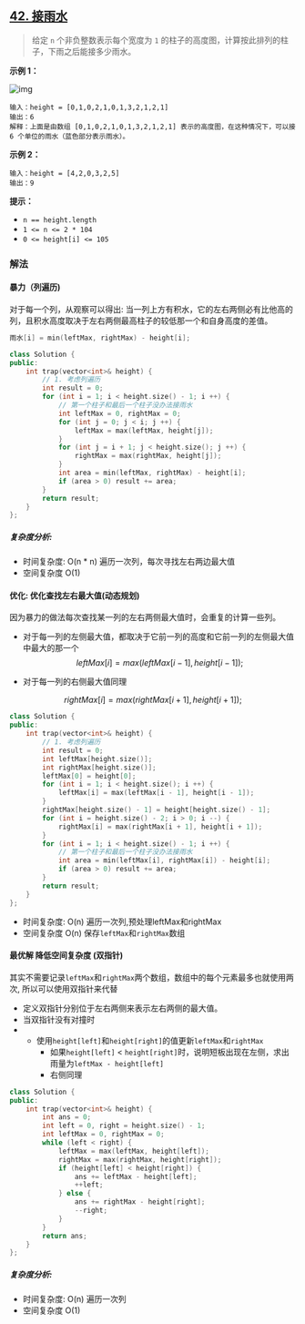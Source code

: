 ## [42. 接雨水](https://leetcode.cn/problems/trapping-rain-water/)

> 给定 `n` 个非负整数表示每个宽度为 `1` 的柱子的高度图，计算按此排列的柱子，下雨之后能接多少雨水。

**示例 1：**

![img](https://assets.leetcode-cn.com/aliyun-lc-upload/uploads/2018/10/22/rainwatertrap.png)

```
输入：height = [0,1,0,2,1,0,1,3,2,1,2,1]
输出：6
解释：上面是由数组 [0,1,0,2,1,0,1,3,2,1,2,1] 表示的高度图，在这种情况下，可以接 6 个单位的雨水（蓝色部分表示雨水）。 
```

**示例 2：**

```
输入：height = [4,2,0,3,2,5]
输出：9
```

**提示：**

- `n == height.length`
- `1 <= n <= 2 * 104`
- `0 <= height[i] <= 105`

### 解法

#### 暴力（列遍历)

对于每一个列，从观察可以得出: 当一列上方有积水，它的左右两侧必有比他高的列，且积水高度取决于左右两侧最高柱子的较低那一个和自身高度的差值。

```cpp
雨水[i] = min(leftMax, rightMax) - height[i];
```

```cpp
class Solution {
public:
    int trap(vector<int>& height) {
        // 1. 考虑列遍历
        int result = 0;
        for (int i = 1; i < height.size() - 1; i ++) {
            // 第一个柱子和最后一个柱子没办法接雨水
            int leftMax = 0, rightMax = 0;
            for (int j = 0; j < i; j ++) {
                leftMax = max(leftMax, height[j]);
            }
            for (int j = i + 1; j < height.size(); j ++) {
                rightMax = max(rightMax, height[j]);
            }
            int area = min(leftMax, rightMax) - height[i];
            if (area > 0) result += area;
        }
        return result;
    }
};
```

##### 复杂度分析:

- 时间复杂度: O(n * n) 遍历一次列，每次寻找左右两边最大值
- 空间复杂度 O(1)

#### 优化: 优化查找左右最大值(动态规划)

因为暴力的做法每次查找某一列的左右两侧最大值时，会重复的计算一些列。

- 对于每一列的左侧最大值，都取决于它前一列的高度和它前一列的左侧最大值中最大的那一个
	$$
	leftMax[i] = max(leftMax[i - 1], height[i - 1]);
	$$

- 对于每一列的右侧最大值同理

$$
rightMax[i] = max(rightMax[i + 1], height[i + 1]);
$$

```cpp
class Solution {
public:
    int trap(vector<int>& height) {
        // 1. 考虑列遍历
        int result = 0;
        int leftMax[height.size()];
        int rightMax[height.size()];
        leftMax[0] = height[0];
        for (int i = 1; i < height.size(); i ++) {
            leftMax[i] = max(leftMax[i - 1], height[i - 1]);
        }
        rightMax[height.size() - 1] = height[height.size() - 1];
        for (int i = height.size() - 2; i > 0; i --) {
            rightMax[i] = max(rightMax[i + 1], height[i + 1]);
        }
        for (int i = 1; i < height.size() - 1; i ++) {
            // 第一个柱子和最后一个柱子没办法接雨水
            int area = min(leftMax[i], rightMax[i]) - height[i];
            if (area > 0) result += area;
        }
        return result;
    }
};
```

- 时间复杂度: O(n) 遍历一次列,预处理leftMax和rightMax
- 空间复杂度 O(n) 保存`leftMax`和`rightMax`数组

#### 最优解 降低空间复杂度 (双指针)

其实不需要记录`leftMax`和`rightMax`两个数组，数组中的每个元素最多也就使用两次, 所以可以使用双指针来代替

- 定义双指针分别位于左右两侧来表示左右两侧的最大值。
- 当双指针没有对撞时
- - 使用`height[left]`和`height[right]`的值更新`leftMax`和`rightMax`
	- 如果`height[left]` < `height[right]`时，说明短板出现在左侧，求出雨量为`leftMax - height[left]`
	- 右侧同理

```cpp
class Solution {
public:
    int trap(vector<int>& height) {
        int ans = 0;
        int left = 0, right = height.size() - 1;
        int leftMax = 0, rightMax = 0;
        while (left < right) {
            leftMax = max(leftMax, height[left]);
            rightMax = max(rightMax, height[right]);
            if (height[left] < height[right]) {
                ans += leftMax - height[left];
                ++left;
            } else {
                ans += rightMax - height[right];
                --right;
            }
        }
        return ans;
    }
};
```

##### 复杂度分析:

- 时间复杂度: O(n) 遍历一次列
- 空间复杂度 O(1)
